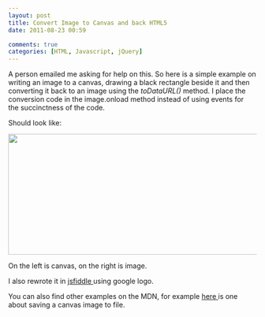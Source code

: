 ```yaml
---
layout: post
title: Convert Image to Canvas and back HTML5
date: 2011-08-23 00:59

comments: true
categories: [HTML, Javascript, jQuery]
---
```

A person emailed me asking for help on this. So here is a simple example on writing an image to a canvas, drawing a black rectangle beside it and then converting it back to an image using the <em>toDataURL() </em>method. I place the conversion code in the image.onload method instead of using events for the succinctness of the code.

<script src="https://gist.github.com/1764159.js?file=img2canvas.htm"></script>

Should look like:

<a href="{{ site.baseurl}}/images/2011/08/canvtoimg.png"><img class="aligncenter size-full wp-image-263" title="canvtoimg" src="{{ site.baseurl}}/images/2011/08/canvtoimg.png" alt="" width="584" height="245" /></a>

On the left is canvas, on the right is image.

I also rewrote it in <a href="http://jsfiddle.net/mcUHb/">jsfiddle </a>using google logo.

You can also find other examples on the MDN, for example <a href="https://developer.mozilla.org/en/Code_snippets/Canvas">here </a>is one about saving a canvas image to file.
